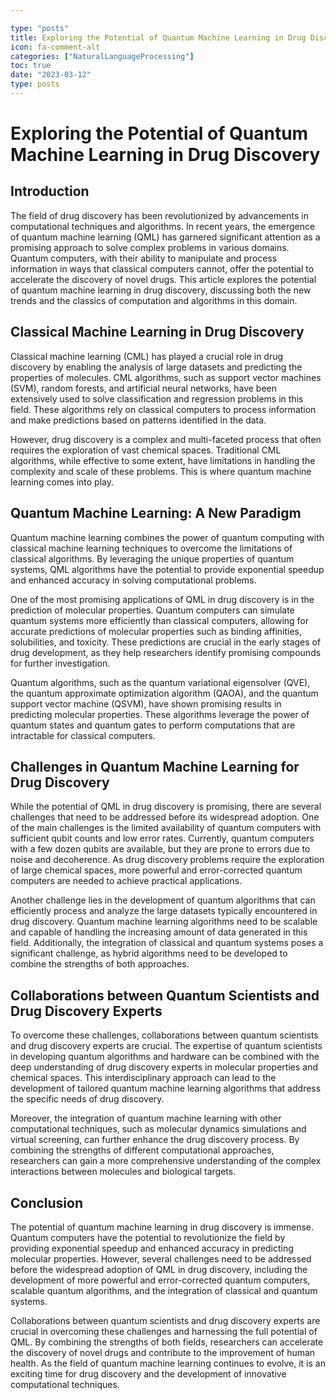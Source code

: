 ```yaml
---

type: "posts"
title: Exploring the Potential of Quantum Machine Learning in Drug Discovery
icon: fa-comment-alt
categories: ["NaturalLanguageProcessing"]
toc: true
date: "2023-03-12"
type: posts
---
```





# Exploring the Potential of Quantum Machine Learning in Drug Discovery

## Introduction

The field of drug discovery has been revolutionized by advancements in computational techniques and algorithms. In recent years, the emergence of quantum machine learning (QML) has garnered significant attention as a promising approach to solve complex problems in various domains. Quantum computers, with their ability to manipulate and process information in ways that classical computers cannot, offer the potential to accelerate the discovery of novel drugs. This article explores the potential of quantum machine learning in drug discovery, discussing both the new trends and the classics of computation and algorithms in this domain.

## Classical Machine Learning in Drug Discovery

Classical machine learning (CML) has played a crucial role in drug discovery by enabling the analysis of large datasets and predicting the properties of molecules. CML algorithms, such as support vector machines (SVM), random forests, and artificial neural networks, have been extensively used to solve classification and regression problems in this field. These algorithms rely on classical computers to process information and make predictions based on patterns identified in the data.

However, drug discovery is a complex and multi-faceted process that often requires the exploration of vast chemical spaces. Traditional CML algorithms, while effective to some extent, have limitations in handling the complexity and scale of these problems. This is where quantum machine learning comes into play.

## Quantum Machine Learning: A New Paradigm

Quantum machine learning combines the power of quantum computing with classical machine learning techniques to overcome the limitations of classical algorithms. By leveraging the unique properties of quantum systems, QML algorithms have the potential to provide exponential speedup and enhanced accuracy in solving computational problems.

One of the most promising applications of QML in drug discovery is in the prediction of molecular properties. Quantum computers can simulate quantum systems more efficiently than classical computers, allowing for accurate predictions of molecular properties such as binding affinities, solubilities, and toxicity. These predictions are crucial in the early stages of drug development, as they help researchers identify promising compounds for further investigation.

Quantum algorithms, such as the quantum variational eigensolver (QVE), the quantum approximate optimization algorithm (QAOA), and the quantum support vector machine (QSVM), have shown promising results in predicting molecular properties. These algorithms leverage the power of quantum states and quantum gates to perform computations that are intractable for classical computers.

## Challenges in Quantum Machine Learning for Drug Discovery

While the potential of QML in drug discovery is promising, there are several challenges that need to be addressed before its widespread adoption. One of the main challenges is the limited availability of quantum computers with sufficient qubit counts and low error rates. Currently, quantum computers with a few dozen qubits are available, but they are prone to errors due to noise and decoherence. As drug discovery problems require the exploration of large chemical spaces, more powerful and error-corrected quantum computers are needed to achieve practical applications.

Another challenge lies in the development of quantum algorithms that can efficiently process and analyze the large datasets typically encountered in drug discovery. Quantum machine learning algorithms need to be scalable and capable of handling the increasing amount of data generated in this field. Additionally, the integration of classical and quantum systems poses a significant challenge, as hybrid algorithms need to be developed to combine the strengths of both approaches.

## Collaborations between Quantum Scientists and Drug Discovery Experts

To overcome these challenges, collaborations between quantum scientists and drug discovery experts are crucial. The expertise of quantum scientists in developing quantum algorithms and hardware can be combined with the deep understanding of drug discovery experts in molecular properties and chemical spaces. This interdisciplinary approach can lead to the development of tailored quantum machine learning algorithms that address the specific needs of drug discovery.

Moreover, the integration of quantum machine learning with other computational techniques, such as molecular dynamics simulations and virtual screening, can further enhance the drug discovery process. By combining the strengths of different computational approaches, researchers can gain a more comprehensive understanding of the complex interactions between molecules and biological targets.

## Conclusion

The potential of quantum machine learning in drug discovery is immense. Quantum computers have the potential to revolutionize the field by providing exponential speedup and enhanced accuracy in predicting molecular properties. However, several challenges need to be addressed before the widespread adoption of QML in drug discovery, including the development of more powerful and error-corrected quantum computers, scalable quantum algorithms, and the integration of classical and quantum systems.

Collaborations between quantum scientists and drug discovery experts are crucial in overcoming these challenges and harnessing the full potential of QML. By combining the strengths of both fields, researchers can accelerate the discovery of novel drugs and contribute to the improvement of human health. As the field of quantum machine learning continues to evolve, it is an exciting time for drug discovery and the development of innovative computational techniques.